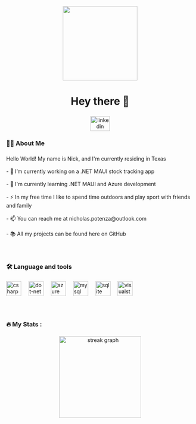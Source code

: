 <div align="center">
  <img height="200" src="https://cdni.iconscout.com/illustration/premium/thumb/man-coder-developed-code-in-computer-6818031-5625514.png"  />
</div>

###

<h1 align="center">Hey there 👋</h1>

###

<div align="center">
  <a href="https://www.linkedin.com/in/nicholas-potenza/" target="_blank">
    <img src="https://raw.githubusercontent.com/maurodesouza/profile-readme-generator/master/src/assets/icons/social/linkedin/default.svg" width="52" height="40" alt="linkedin logo"  />
  </a>
</div>

###

<h3 align="left">👩‍💻  About Me</h3>

###

<p align="left">Hello World! My name is Nick, and I'm currently residing in Texas<br><br>- 🔭 I’m currently working on a .NET MAUI stock tracking app<br><br>- 🌱  I'm currently learning .NET MAUI and Azure development <br><br>- ⚡ In my free time I like to spend time outdoors and play sport with friends and family<br><br>- 📫 You can reach me at nicholas.potenza@outlook.com<br><br>- 📚 All my projects can be found here on GitHub</p>

###
<br>
<p align="left"></p>

###

<h3 align="left">🛠 Language and tools</h3>

###

<div align="left">
  <img src="https://cdn.jsdelivr.net/gh/devicons/devicon/icons/csharp/csharp-original.svg" height="40" alt="csharp logo"  />
  <img width="12" />
  <img src="https://cdn.jsdelivr.net/gh/devicons/devicon/icons/dot-net/dot-net-plain-wordmark.svg" height="40" alt="dot-net logo"  />
  <img width="12" />
  <img src="https://cdn.jsdelivr.net/gh/devicons/devicon/icons/azure/azure-original.svg" height="40" alt="azure logo"  />
  <img width="12" />
  <img src="https://cdn.jsdelivr.net/gh/devicons/devicon/icons/mysql/mysql-original.svg" height="40" alt="mysql logo"  />
  <img width="12" />
  <img src="https://cdn.jsdelivr.net/gh/devicons/devicon/icons/sqlite/sqlite-original.svg" height="40" alt="sqlite logo"  />
  <img width="12" />
  <img src="https://cdn.jsdelivr.net/gh/devicons/devicon/icons/visualstudio/visualstudio-plain.svg" height="40" alt="visualstudio logo"  />
</div>

###

<p align="left"></p>

###
<br>
<h3 align="left">🔥   My Stats :</h3>

###

<div align="center">
  <img src="https://streak-stats.demolab.com?user=Nico859a&locale=en&mode=daily&theme=codeSTACKr&hide_border=false&border_radius=5&order=3" height="220" alt="streak graph"  />
</div>

###

